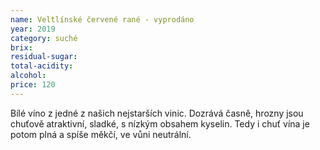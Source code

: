 ```yaml
---
name: Veltlínské červené rané - vyprodáno
year: 2019
category: suché
brix: 
residual-sugar: 
total-acidity: 
alcohol: 
price: 120
---
```


Bílé víno z jedné z našich nejstarších vinic. Dozrává časně, hrozny jsou chuťově atraktivní, sladké, s nízkým obsahem kyselin. Tedy i chuť vína je potom plná a spíše měkčí, ve vůni neutrální.